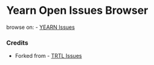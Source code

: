 # Yearn Open Issues Browser

browse on: - [YEARN Issues](https://github.com/verynifty/yearn-issues)

### Credits

- Forked from - [TRTL Issues](https://github.com/turtlecoin/trtl-issues)
